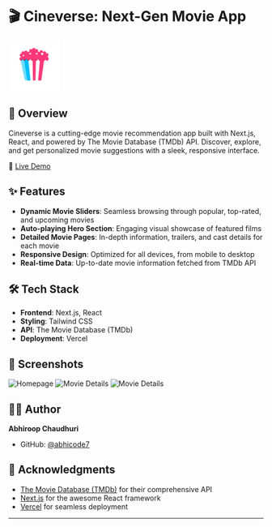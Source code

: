 # 🎬 Cineverse: Next-Gen Movie App

<img src="https://github.com/abhicode7/cineverse-movie-app/blob/main/public/logo2.png?raw=true" alt="Cineverse Logo" height="100">

## 🌟 Overview

Cineverse is a cutting-edge movie recommendation app built with Next.js, React, and powered by The Movie Database (TMDb) API. Discover, explore, and get personalized movie suggestions with a sleek, responsive interface.

🔗 [Live Demo](https://cineverse-movie-app.vercel.app/)

## ✨ Features

- **Dynamic Movie Sliders**: Seamless browsing through popular, top-rated, and upcoming movies
- **Auto-playing Hero Section**: Engaging visual showcase of featured films
- **Detailed Movie Pages**: In-depth information, trailers, and cast details for each movie
- **Responsive Design**: Optimized for all devices, from mobile to desktop
- **Real-time Data**: Up-to-date movie information fetched from TMDb API

## 🛠️ Tech Stack

- **Frontend**: Next.js, React
- **Styling**: Tailwind CSS
- **API**: The Movie Database (TMDb)
- **Deployment**: Vercel

## 📸 Screenshots

![Homepage](https://github.com/user-attachments/assets/c1466b5d-31d4-4d31-93d2-53dbf83dcad3)
![Movie Details](https://github.com/user-attachments/assets/9087e032-71b9-4f90-bee1-922003a3827b)
![Movie Details](https://github.com/user-attachments/assets/5376a896-d79e-466d-a050-c4a65cd0b990)


## 👨‍💻 Author

**Abhiroop Chaudhuri**

- GitHub: [@abhicode7](https://github.com/abhicode7)

## 🙏 Acknowledgments

- [The Movie Database (TMDb)](https://www.themoviedb.org/) for their comprehensive API
- [Next.js](https://nextjs.org/) for the awesome React framework
- [Vercel](https://vercel.com/) for seamless deployment

---
